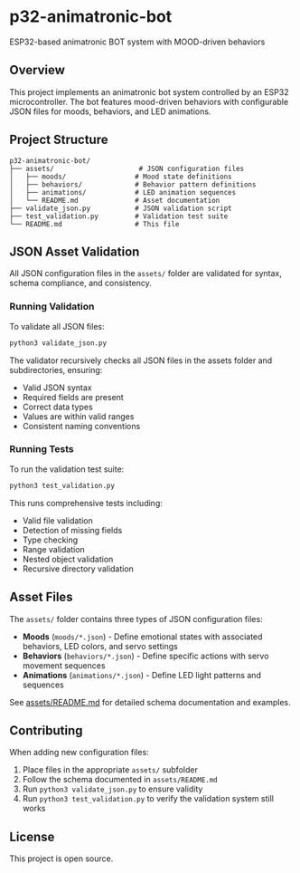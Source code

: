 # p32-animatronic-bot
ESP32-based animatronic BOT system with MOOD-driven behaviors

## Overview

This project implements an animatronic bot system controlled by an ESP32 microcontroller. The bot features mood-driven behaviors with configurable JSON files for moods, behaviors, and LED animations.

## Project Structure

```
p32-animatronic-bot/
├── assets/                     # JSON configuration files
│   ├── moods/                 # Mood state definitions
│   ├── behaviors/             # Behavior pattern definitions
│   ├── animations/            # LED animation sequences
│   └── README.md              # Asset documentation
├── validate_json.py           # JSON validation script
├── test_validation.py         # Validation test suite
└── README.md                  # This file
```

## JSON Asset Validation

All JSON configuration files in the `assets/` folder are validated for syntax, schema compliance, and consistency.

### Running Validation

To validate all JSON files:

```bash
python3 validate_json.py
```

The validator recursively checks all JSON files in the assets folder and subdirectories, ensuring:
- Valid JSON syntax
- Required fields are present
- Correct data types
- Values are within valid ranges
- Consistent naming conventions

### Running Tests

To run the validation test suite:

```bash
python3 test_validation.py
```

This runs comprehensive tests including:
- Valid file validation
- Detection of missing fields
- Type checking
- Range validation
- Nested object validation
- Recursive directory validation

## Asset Files

The `assets/` folder contains three types of JSON configuration files:

- **Moods** (`moods/*.json`) - Define emotional states with associated behaviors, LED colors, and servo settings
- **Behaviors** (`behaviors/*.json`) - Define specific actions with servo movement sequences
- **Animations** (`animations/*.json`) - Define LED light patterns and sequences

See [assets/README.md](assets/README.md) for detailed schema documentation and examples.

## Contributing

When adding new configuration files:

1. Place files in the appropriate `assets/` subfolder
2. Follow the schema documented in `assets/README.md`
3. Run `python3 validate_json.py` to ensure validity
4. Run `python3 test_validation.py` to verify the validation system still works

## License

This project is open source.
